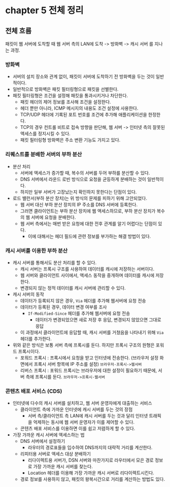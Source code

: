 # chapter 5 전체 정리

## 전체 흐름
패킷이 웹 서버에 도착할 때 웹 서버 측의 LAN에 도착 -> 방화벽 -> 캐시 서버 를 지나는 과정.

### 방화벽
- 서버의 설치 장소와 관계 없이, 패킷이 서버에 도착하기 전 방화벽을 두는 것이 일반적이다.
- 일반적으로 방화벽은 패킷 필터링형으로 패킷을 선별한다.
- 패킷 필터링형은 조건을 설정해 패킷을 통과시키거나 차단한다.
  - 패킷 헤더의 제어 정보를 조사해 조건을 설정한다.
  - 헤더 뿐만 아니라, ICMP 메시지의 내용도 조건 설정에 사용한다.
  - TCP/UDP 헤더에 기록된 포트 번호를 조건에 추가해 애플리케이션을 한정한다.
  - TCP의 경우 컨트롤 비트로 접속 방향을 판단해, 웹 서버 -> 인터넷 측의 잘못된 액세스를 정지시킬 수 있다.
  - 패킷 필터링형 방화벽은 주소 변환 기능도 가지고 있다.

### 리퀘스트를 분배한 서버의 부하 분산
- 분산 처리
  - 서버에 액세스가 증가할 때, 복수의 서버를 두어 부하를 분산할 수 있다.
  - DNS 서버에서 라운드 로빈 방식으로 요청을 균등하게 분배하는 것이 일반적이다.
  - 하지만 일부 서버가 고장났는지 확인하지 못한다는 단점이 있다.
- 로드 밸런서(부하 분산 장치)는 위 방식의 문제를 피하기 위해 고안되었다.
  - 웹 서버 대신 부하 분산 장치의 IP 주소를 DNS 서버에 등록한다.
  - 그러면 클라이언트는 부하 분산 장치에 웹 액세스하므로, 부하 분산 장치가 복수의 웹 서버에 요청을 분배한다.
  - 웹 서버 측에서는 매번 받은 요청에 대한 전후 관계를 알기 어렵다는 단점이 있다.
    - 이에 대해서는 헤더 필드에 관련 정보를 부가하는 해결 방법이 있다.

### 캐시 서버를 이용한 부하 분산
- 캐시 서버를 통해서도 분산 처리를 할 수 있다.
  - 캐시 서버는 프록시 구조를 사용하여 데이터를 캐시에 저장하는 서버이다.
  - 웹 서버와 클라이언트 사이에서, 액세스 동작을 중개하며 데이터를 캐시에 저장한다.
  - 변경되지 않는 정적 데이터를 캐시 서버에 관리할 수 있다.
- 캐시 서버의 동작
  - 데이터가 등록되지 않은 경우, `Via` 헤더를 추가해 웹서버에 요청 전송
  - 데이터가 등록된 경우, 데이터 변경 여부를 조사 
    - `If-Modified-Since` 헤더를 추가해 웹서버에 요청 전송
      - 데이터가 변경되었으면 새로 저장 후 응답, 변경되지 않았으면 그대로 응답
  - 이 과정에서 클라이언트에 응답할 때, 캐시 서버를 거쳤음을 나타내기 위해 `Via` 헤더를 추가한다.
- 위와 같은 방식은 보통 서버 측에 프록시를 둔다. 하지만 프록시 구조의 원형은 포워드 프록시이다.
  - 포워드 프록시 : 프록시에서 요청을 받고 인터넷에 전송한다. (브라우저 설정 화면에서 프록시 서버 항목에 IP 주소를 설정) `브라우저-프록시->웹서버`
  - 리버스 프록시 : 포워드 프록시는 브라우저에 대한 설정이 필요하기 때문에, 서버 측에 프록시를 둔다. `브라우저->프록시-웹서버`

### 콘텐츠 배포 서비스 (CDS)
- 인터넷에 다수의 캐시 서버를 설치하고, 웹 서버 운영자에게 대출하는 서비스
  - 클라이언트 측에 가까운 인터넷에 캐시 서버를 두는 것의 장점
    - 서버 측/클라이언트 측 LAN에 캐시 서버를 두는 것과 달리 인터넷 트래픽을 억제하는 동시에 웹 서버 운영자가 이를 제어할 수 있다.
  - 콘텐츠 배포 서비스를 이용하면 이를 쉽고 저렴하게 할 수 있다.
- 가장 가까운 캐시 서버에 액세스하는 법
  - DNS 서버에서 설정하기
    - 라우터의 경로표들을 입수하여 DNS까지의 대략적 거리를 계산한다.
  - 리피터용 서버로 액세스 대상 분배하기
    - 리다이렉트용 서버가, DSN 서버와 마찬가지로 라우터에서 모은 경로 정보로 가장 가까운 캐시 서버를 찾는다.
    - Location 헤더를 이용해 가장 가까운 캐시 서버로 리다이렉트시킨다.
  - 경로 정보를 사용하지 않고, 패킷의 왕복시간으로 거리를 계산하는 방법도 있다.